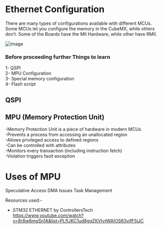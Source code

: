 # Ethernet Configuration
There are many types of configurations available with different MCUs. Some MCUs let you configure the memory in the CubeMX, while others don’t. Some of the Boards have the MII Hardware, while other have RMII.  

![image](https://github.com/user-attachments/assets/ea3af6ef-a912-4d3c-8edb-f6e21e9681ab)  


### Before proceeding further Things to learn
1- QSPI  
2- MPU Configuration  
3- Special memory configuration  
4- Flash script

## QSPI  
## MPU (Memory Protection Unit)  
-Memory Protection Unit is a piece of hardware in modern MCUs  
-Prevents a process from accessing an unallocated region  
-Allows privileged access to defined regions  
-Can be controlled with attributes  
-Monitors every transaction (including instruction fetch)  
-Violation triggers fault exception  

# Uses of MPU
 Speculative Access
 DMA Issues
 Task Management



  





















Resources used:-
- STM32 ETHERNET by ControllersTech https://www.youtube.com/watch?v=8r8w6mgSn1A&list=PLfIJKC1ud8ggZKVtytWAlOS63vifF5iJC
